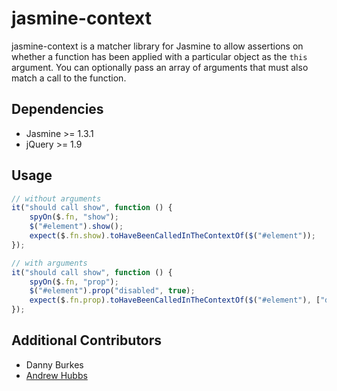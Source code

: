 # jasmine-context

jasmine-context is a matcher library for Jasmine to allow assertions on whether a function has been applied
with a particular object as the `this` argument. You can optionally pass an array of arguments that must also match
a call to the function.

## Dependencies

* Jasmine >= 1.3.1
* jQuery >= 1.9

## Usage

```javascript
// without arguments
it("should call show", function () {
	spyOn($.fn, "show");
	$("#element").show();
	expect($.fn.show).toHaveBeenCalledInTheContextOf($("#element"));
});

// with arguments
it("should call show", function () {
	spyOn($.fn, "prop");
	$("#element").prop("disabled", true);
	expect($.fn.prop).toHaveBeenCalledInTheContextOf($("#element"), ["disabled", true]);
});
```

## Additional Contributors

* Danny Burkes
* [Andrew Hubbs](https://github.com/andrewhubbs/)

